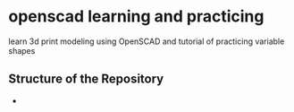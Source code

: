 # openscad learning and practicing

learn 3d print modeling using OpenSCAD and tutorial of practicing variable shapes

## Structure of the Repository

- 